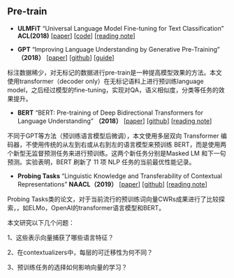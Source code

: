 ## Pre-train

* **ULMFiT** “Universal Language Model Fine-tuning for Text Classification” **ACL(2018)**
  [[paper](https://arxiv.org/abs/1801.06146)]
  [[code](http://nlp.fast.ai/ulmfit)]
  [[reading note](https://www.jianshu.com/p/5b680f4fb2f2)]
  
  
* **GPT**  “Improving Language Understanding by Generative Pre-Training” **（2018）**
  [[paper](https://s3-us-west-2.amazonaws.com/openai-assets/research-covers/language-unsupervised/language_understanding_paper.pdf)]
  [[github](https://github.com/openai/finetune-transformer-lm)]
  [[guide](https://finetune.indico.io/#)]
  
标注数据稀少，对无标记的数据进行pre-train是一种提高模型效果的方法。本文使用transformer（decoder only）在无标记语料上进行预训练language model，之后经过模型的fine-tuning，实现对QA，语义相似度，分类等任务的效果提升。
  
* **BERT**  “BERT: Pre-training of Deep Bidirectional Transformers for Language Understanding” **（2018）**
  [[paper](https://arxiv.org/abs/1810.04805)]
  [[github](https://github.com/google-research/language)]
  [[reading note](https://www.jiqizhixin.com/articles/2018-10-12-13)]
  
不同于GPT等方法（预训练语言模型后微调），本文使用多层双向 Transformer 编码器，不使用传统的从左到右或从右到左的语言模型来预训练 BERT，而是使用两个新型无监督预测任务来进行预训练。这两个新任务分别是Masked LM 和下一句预测。实验表明，BERT 刷新了 11 项 NLP 任务的当前最优性能记录。

* **Probing Tasks**  “Linguistic Knowledge and Transferability of Contextual Representations” **NAACL（2019）**
  [[paper](https://arxiv.org/abs/1903.08855)]
  [[github](https://github.com/nelson-liu/contextual-repr-analysis)]
  [[reading note](https://zhuanlan.zhihu.com/p/62462743)]
  
Probing Tasks类的论文，对于当前流行的预训练词向量CWRs成果进行了比较探索，，如ELMo，OpenAI的transformer语言模型和BERT。

本文研究以下几个问题：

1、这些表示向量捕获了哪些语言特征？

2、在contextualizers中，每层的可迁移性为何不同？

3、预训练任务的选择如何影响向量的学习？
